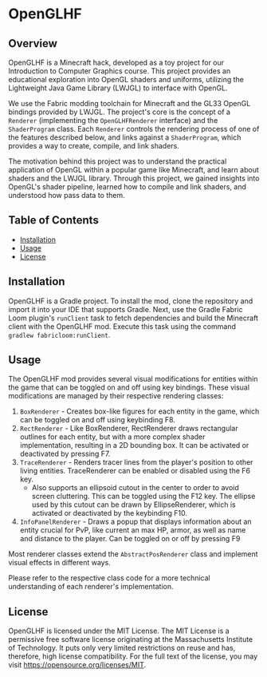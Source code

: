 # OpenGLHF

## Overview

OpenGLHF is a Minecraft hack, developed as a toy project for our Introduction to Computer Graphics course. This project provides an educational exploration into OpenGL shaders and uniforms, utilizing the Lightweight Java Game Library (LWJGL) to interface with OpenGL.

We use the Fabric modding toolchain for Minecraft and the GL33 OpenGL bindings provided by LWJGL. The project's core is the concept of a `Renderer` (implementing the `OpenGLHFRenderer` interface) and the `ShaderProgram` class. Each `Renderer` controls the rendering process of one of the features described below, and links against a `ShaderProgram`, which provides a way to create, compile, and link shaders.

The motivation behind this project was to understand the practical application of OpenGL within a popular game like Minecraft, and learn about shaders and the LWJGL library. Through this project, we gained insights into OpenGL's shader pipeline, learned how to compile and link shaders, and understood how pass data to them.

## Table of Contents 

- [Installation](#installation)
- [Usage](#usage)
- [License](#license)

## Installation

OpenGLHF is a Gradle project. To install the mod, clone the repository and import it into your IDE that supports Gradle. Next, use the Gradle Fabric Loom plugin's `runClient` task to fetch dependencies and build the Minecraft client with the OpenGLHF mod. Execute this task using the command `gradlew fabricloom:runClient`.

## Usage

The OpenGLHF mod provides several visual modifications for entities within the game that can be toggled on and off using key bindings. These visual modifications are managed by their respective rendering classes:

1. `BoxRenderer` - Creates box-like figures for each entity in the game, which can be toggled on and off using keybinding F8.
2. `RectRenderer` - Like BoxRenderer, RectRenderer draws rectangular outlines for each entity, but with a more complex shader implementation, resulting in a 2D bounding box. It can be activated or deactivated by pressing F7.
3. `TraceRenderer` - Renders tracer lines from the player's position to other living entities. TraceRenderer can be enabled or disabled using the F6 key.
   * Also supports an ellipsoid cutout in the center to order to avoid screen cluttering. This can be toggled using the F12 key. The ellipse used by this cutout can be drawn by EllipseRenderer, which is activated or deactivated by the keybinding F10.
4. `InfoPanelRenderer` - Draws a popup that displays information about an entity crucial for PvP, like current an max HP, armor, as well as name and distance to the player. Can be toggled on or off by pressing F9

Most renderer classes extend the `AbstractPosRenderer` class and implement visual effects in different ways. 

Please refer to the respective class code for a more technical understanding of each renderer's implementation.

## License

OpenGLHF is licensed under the MIT License. The MIT License is a permissive free software license originating at the Massachusetts Institute of Technology. It puts only very limited restrictions on reuse and has, therefore, high license compatibility. For the full text of the license, you may visit https://opensource.org/licenses/MIT.
